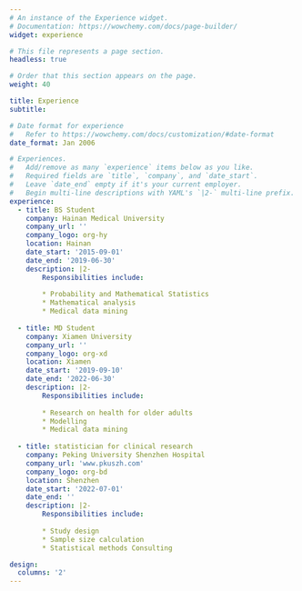 ```yaml
---
# An instance of the Experience widget.
# Documentation: https://wowchemy.com/docs/page-builder/
widget: experience

# This file represents a page section.
headless: true

# Order that this section appears on the page.
weight: 40

title: Experience
subtitle:

# Date format for experience
#   Refer to https://wowchemy.com/docs/customization/#date-format
date_format: Jan 2006

# Experiences.
#   Add/remove as many `experience` items below as you like.
#   Required fields are `title`, `company`, and `date_start`.
#   Leave `date_end` empty if it's your current employer.
#   Begin multi-line descriptions with YAML's `|2-` multi-line prefix.
experience:
  - title: BS Student
    company: Hainan Medical University
    company_url: ''
    company_logo: org-hy
    location: Hainan
    date_start: '2015-09-01'
    date_end: '2019-06-30'
    description: |2-
        Responsibilities include:
        
        * Probability and Mathematical Statistics
        * Mathematical analysis 
        * Medical data mining
        
  - title: MD Student
    company: Xiamen University
    company_url: ''
    company_logo: org-xd
    location: Xiamen
    date_start: '2019-09-10'
    date_end: '2022-06-30'
    description: |2-
        Responsibilities include:
        
        * Research on health for older adults
        * Modelling 
        * Medical data mining
        
  - title: statistician for clinical research
    company: Peking University Shenzhen Hospital
    company_url: 'www.pkuszh.com'
    company_logo: org-bd
    location: Shenzhen
    date_start: '2022-07-01'
    date_end: ''
    description: |2-
        Responsibilities include:
        
        * Study design
        * Sample size calculation 
        * Statistical methods Consulting

design:
  columns: '2'
---
```


